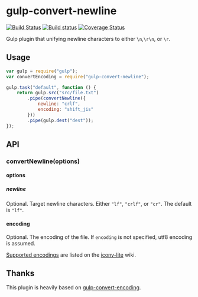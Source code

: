 # gulp-convert-newline

[![Build Status](https://travis-ci.org/takenspc/gulp-convert-newline.svg?branch=0.0.1)](https://travis-ci.org/takenspc/gulp-convert-newline)
[![Build status](https://ci.appveyor.com/api/projects/status/b46p7vntyi55ewtm/branch/master?svg=true)](https://ci.appveyor.com/project/takenspc/gulp-convert-newline/branch/master)
[![Coverage Status](https://coveralls.io/repos/takenspc/gulp-convert-newline/badge.svg)](https://coveralls.io/r/takenspc/gulp-convert-newline)

Gulp plugin that unifying newline characters to either `\n`,`\r\n`, or `\r`.

## Usage

```js
var gulp = require("gulp");
var convertEncoding = require("gulp-convert-newline");

gulp.task("default", function () {
	return gulp.src("src/file.txt")
		.pipe(convertNewline({
			newline: "crlf",
			encoding: "shift_jis"
		}))
		.pipe(gulp.dest("dest"));
});
```

## API

### convertNewline(options)

#### options

##### newline

Optional. Target newline characters. Either `"lf"`, `"crlf"`, or `"cr"`. The default is `"lf"`.

#### encoding

Optional. The encoding of the file. If `encoding` is not specified, utf8 encoding is assumed.

[Supported encodings](https://github.com/ashtuchkin/iconv-lite/wiki/Supported-Encodings) are listed on the [iconv-lite](https://github.com/ashtuchkin/iconv-lite/) wiki.

## Thanks

This plugin is heavily based on [gulp-convert-encoding](https://github.com/heldinz/gulp-convert-encoding).